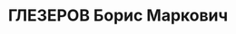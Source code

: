 ---
title: ГЛЕЗЕРОВ Борис Маркович
description: 'Род. в 1901, г. Витебск, еврей, обр.: н/среднее, член ВКП(б) с 1920,
  исключен в связи с арестом. Проживал: Минск, пл. Парижской коммуны, 16, кв. 718.
  Врио прокурора, Прокуратура БССР

  Арестован 02.09.1937. Обв. по ст. 69, 70, 76 УК БССР - член а/с шпионской орг.,
  вредительство. Приговор: ВК ВС СССР, 19.12.1937 – ВМН с конфискацией имущества.
  Расстрелян 20.12.1937, г.Минск.

  Реабилитирован ВК ВС СССР 06.06.1956'
---